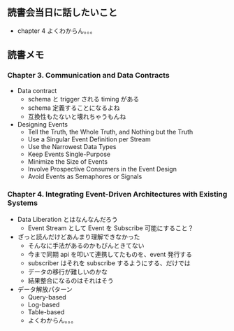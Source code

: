 ## 読書会当日に話したいこと

- chapter 4 よくわからん。。。

## 読書メモ

### Chapter 3. Communication and Data Contracts

* Data contract
  * schema と trigger される timing がある
  * schema 定義することになるよね
  * 互換性もたないと壊れちゃうもんね
* Designing Events
  * Tell the Truth, the Whole Truth, and Nothing but the Truth
  * Use a Singular Event Definition per Stream
  * Use the Narrowest Data Types
  * Keep Events Single-Purpose
  * Minimize the Size of Events
  * Involve Prospective Consumers in the Event Design
  * Avoid Events as Semaphores or Signals

### Chapter 4. Integrating Event-Driven Architectures with Existing Systems

* Data Liberation とはなんなんだろう
  * Event Stream として Event を Subscribe 可能にすること？
* ざっと読んだけどあんまり理解できなかった
  * そんなに手法があるのかもぴんときてない
  * 今まで同期 api を叩いて連携してたものを、event 発行する
  * subscriber はそれを subscribe するようにする、だけでは
  * データの移行が難しいのかな
  * 結果整合になるのはそれはそう
* データ解放パターン
  * Query-based
  * Log-based
  * Table-based
  * よくわからん。。。

